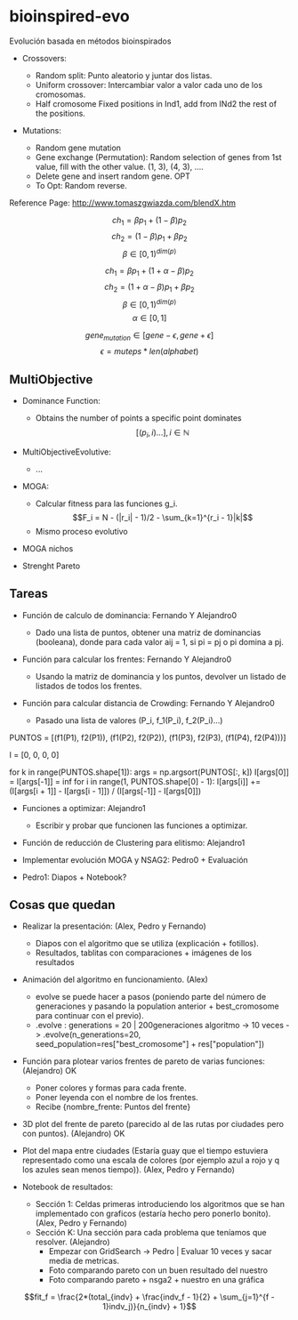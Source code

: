 # bioinspired-evo
Evolución basada en métodos bioinspirados

* Crossovers:
    - Random split: Punto aleatorio y juntar dos listas.
    - Uniform crossover: Intercambiar valor a valor cada uno de los cromosomas.
    - Half cromosome Fixed positions in Ind1, add from INd2 the rest of the positions.

* Mutations:
    - Random gene mutation
    - Gene exchange (Permutation): Random selection of genes from 1st value, fill with the other value.
(1, 3), (4, 3), ....
    - Delete gene and insert random gene. OPT
    - To Opt: Random reverse.

Reference Page: <http://www.tomaszgwiazda.com/blendX.htm>

$$ch_1 = \beta p_1 + (1 - \beta) p_2$$
$$ch_2 = (1 - \beta) p_1 + \beta p_2$$
$$\beta \in [0, 1)^{dim(p)}$$

$$ch_1 = \beta p_1 + (1 + \alpha - \beta) p_2$$
$$ch_2 = (1 + \alpha - \beta) p_1 + \beta p_2$$
$$\beta \in [0, 1)^{dim(p)}$$
$$\alpha \in [0, 1]$$

$$gene_{mutation} \in [gene - \epsilon, gene + \epsilon]$$
$$\epsilon = muteps * len(alphabet)$$


## MultiObjective

* Dominance Function:
    * Obtains the number of points a specific point dominates
    $$[(p_i, i)...], i \in \mathbb{N}$$

* MultiObjectiveEvolutive:
    * ...

* MOGA:
    * Calcular fitness para las funciones g_i.
    $$F_i = N  - (|r_i| - 1)/2 - \sum_{k=1}^{r_i - 1}|k|$$
    * Mismo proceso evolutivo

* MOGA nichos

* Strenght Pareto



## Tareas

* Función de calculo de dominancia: Fernando Y Alejandro0
    - Dado una lista de puntos, obtener una matriz de dominancias (booleana), donde para cada valor aij = 1, si pi = pj o pi domina a pj.

* Función para calcular los frentes: Fernando Y Alejandro0
    - Usando la matriz de dominancia y los puntos, devolver un listado de listados de todos los frentes.

* Función para calcular distancia de Crowding: Fernando Y Alejandro0
    - Pasado una lista de valores (P_i, f_1(P_i), f_2(P_i)...)

PUNTOS = [(f1(P1), f2(P1)), (f1(P2), f2(P2)), (f1(P3), f2(P3), (f1(P4), f2(P4)))]

I = [0, 0, 0, 0]

for k in range(PUNTOS.shape[1]):
    args = np.argsort(PUNTOS[:, k])
    I[args[0]] = I[args[-1]] = inf
    for i in range(1, PUNTOS.shape[0] - 1):
        I[args[i]] += (I[args[i + 1]] - I[args[i - 1]]) / (I[args[-1]] - I[args[0]])

* Funciones a optimizar: Alejandro1
    - Escribir y probar que funcionen las funciones a optimizar.

* Función de reducción de Clustering para elitismo: Alejandro1

* Implementar evolución MOGA y NSAG2: Pedro0 + Evaluación

* Pedro1: Diapos + Notebook?


## Cosas que quedan

* Realizar la presentación: (Alex, Pedro y Fernando)
    - Diapos con el algoritmo que se utiliza (explicación + fotillos).
    - Resultados, tablitas con comparaciones + imágenes de los resultados

* Animación del algoritmo en funcionamiento. (Alex)
    - evolve se puede hacer a pasos (poniendo parte del número de generaciones y pasando la population anterior + best_cromosome para continuar con el previo).
    - .evolve : generations = 20 | 200generaciones algoritmo -> 10 veces -> .evolve(n_generations=20, seed_population=res["best_cromosome"] + res["population"])

* Función para plotear varios frentes de pareto de varias funciones: (Alejandro) OK
    * Poner colores y formas para cada frente.
    * Poner leyenda con el nombre de los frentes.
    * Recibe {nombre_frente: Puntos del frente}

* 3D plot del frente de pareto (parecido al de las rutas por ciudades pero con puntos). (Alejandro) OK

* Plot del mapa entre ciudades (Estaría guay que el tiempo estuviera representado como una escala de colores (por ejemplo azul a rojo y q los azules sean menos tiempo)). (Alex, Pedro y Fernando)

* Notebook de resultados:
    * Sección 1: Celdas primeras introduciendo los algoritmos que se han implementado con graficos (estaría hecho pero ponerlo bonito). (Alex, Pedro y Fernando)
    * Sección K: Una sección para cada problema que teníamos que resolver. (Alejandro)
        - Empezar con GridSearch -> Pedro | Evaluar 10 veces y sacar media de metricas.
        - Foto comparando pareto con un buen resultado del nuestro
        - Foto comparando pareto + nsga2 + nuestro en una gráfica

$$fit_f = \frac{2*(total_{indv} + \frac{indv_f - 1}{2} + \sum_{j=1}^{f - 1}indv_j)}{n_{indv} + 1}$$